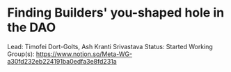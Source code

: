# Finding Builders' you-shaped hole in the DAO

Lead: Timofei Dort-Golts, Ash Kranti Srivastava
Status: Started
Working Group(s): https://www.notion.so/Meta-WG-a30fd232eb224191ba0edfa3e8fd231a